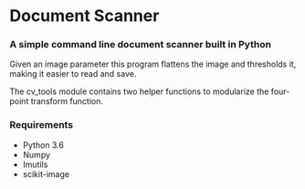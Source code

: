 # Document Scanner
### A simple command line document scanner built in Python
Given an image parameter this program flattens the image and thresholds it, making it easier to read and save.

The cv_tools module contains two helper functions to modularize the four-point transform function.
### Requirements
- Python 3.6
- Numpy
- Imutils
- scikit-image

